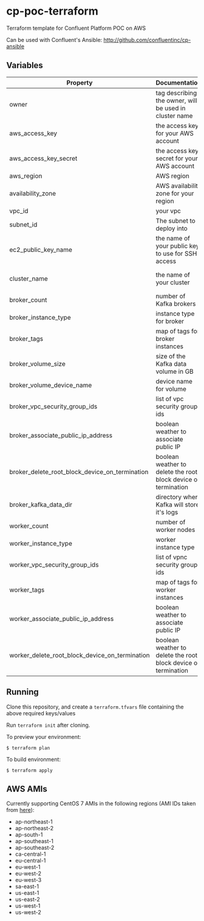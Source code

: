 # cp-poc-terraform
Terraform template for Confluent Platform POC on AWS

Can be used with Confluent's Ansible: http://github.com/confluentinc/cp-ansible

## Variables

|Property | Documentation| Default | Required? |
| ------- | ------------ | ------- | --------- |
| owner   | tag describing the owner, will be used in cluster name | | yes |
| aws_access_key | the access key for your AWS account | | yes |
| aws_access_key_secret | the access key secret for your AWS account | | yes |
| aws_region | AWS region | | yes |
| availability_zone | AWS availability zone for your region | | yes |
| vpc_id | your vpc | | yes |
| subnet_id | The subnet to deploy into | yes | |
| ec2_public_key_name | the name of your public key to use for SSH access | | yes |
|  cluster_name | the name of your cluster | Confluent-Platform-Cluster | no |
| broker_count   | number of Kafka brokers  | 3  | no  |
|broker_instance_type   | instance type for broker  | t2.xlarge  | no  |
|broker_tags   |  map of tags for broker instances |   |  no |
|broker_volume_size   | size of the Kafka data volume in GB  | 16  | no  |
|broker_volume_device_name   | device name for volume  | /dev/xvdf  | no  |
| broker_vpc_security_group_ids  | list of vpc security group ids  |   | no  |
|broker_associate_public_ip_address   | boolean weather to associate public IP |  true |  no |
|broker_delete_root_block_device_on_termination   | boolean weather to delete the root block device on termination  | yes  | no  |
|broker_kafka_data_dir   | directory where Kafka will store it's logs  | /var/lib/kafka  | no  |
|worker_count   | number of worker nodes  | 2  | no  |
|worker_instance_type   | worker instance type  | t2.xlarge  | no  |
|worker_vpc_security_group_ids   | list of vpnc security group ids  |   | no  |
|worker_tags   | map of tags for worker instances  |   | no  |
|worker_associate_public_ip_address   | boolean weather to associate public IP  | true  | no  |
|worker_delete_root_block_device_on_termination   | boolean weather to delete the root block device on termination  | true | no  |

## Running
Clone this repository, and create a `terraform.tfvars` file containing the above required keys/values

Run `terraform init` after cloning.

To preview your environment:
```
$ terraform plan
```

To build environment:
```
$ terraform apply
```

## AWS AMIs
Currently supporting CentOS 7 AMIs in the following regions (AMI IDs taken from [here](https://wiki.centos.org/Cloud/AWS#head-78d1e3a4e6ba5c5a3847750d88266916ffe69648)):

* ap-northeast-1
* ap-northeast-2
* ap-south-1
* ap-southeast-1
* ap-southeast-2
* ca-central-1
* eu-central-1
* eu-west-1
* eu-west-2
* eu-west-3
* sa-east-1
* us-east-1
* us-east-2
* us-west-1
* us-west-2
